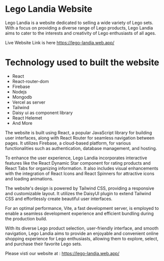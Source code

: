 
# Lego Landia Website


Lego Landia is a website dedicated to selling a wide variety of Lego sets. With a focus on providing a diverse range of Lego products, Lego Landia aims to cater to the interests and creativity of Lego enthusiasts of all ages.



Live Website Link is here https://lego-landia.web.app/

# Technology used to built the website

* React
* React-router-dom 
* Firebase
* Nodejs
* Mongodb
* Vercel as server
* Tailwind
* Daisy ui as component library
* React Helemet
* And More


The website is built using React, a popular JavaScript library for building user interfaces, along with React Router for seamless navigation between pages. It utilizes Firebase, a cloud-based platform, for various functionalities such as authentication, database management, and hosting.

To enhance the user experience, Lego Landia incorporates interactive features like the React Dynamic Star component for rating products and React Tabs for organizing information. It also includes visual enhancements with the integration of React Icons and React Spinners for attractive icons and loading animations.

The website's design is powered by Tailwind CSS, providing a responsive and customizable layout. It utilizes the DaisyUI plugin to extend Tailwind CSS and effortlessly create beautiful user interfaces.

For an optimal performance, Vite, a fast development server, is employed to enable a seamless development experience and efficient bundling during the production build.

With its diverse Lego product selection, user-friendly interface, and smooth navigation, Lego Landia aims to provide an enjoyable and convenient online shopping experience for Lego enthusiasts, allowing them to explore, select, and purchase their favorite Lego sets.

Please visti our website at : https://lego-landia.web.app/

